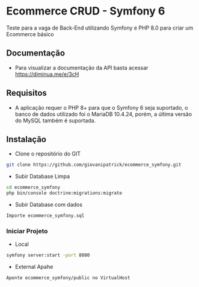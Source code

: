 # Ecommerce CRUD - Symfony 6

Teste para a vaga de Back-End utilizando Symfony e PHP 8.0 para criar um Ecommerce básico

## Documentação

- Para visualizar a documentação da API basta acessar https://diminua.me/e/3cH

## Requisitos
 - A aplicação requer o PHP 8+ para que o Symfony 6 seja suportado, o banco de dados utilizado foi o MariaDB 10.4.24, porém, a última versão do MySQL também é suportada.

## Instalação

 - Clone o repositório do GIT

```sh
git clone https://github.com/giovanipatrick/ecommerce_symfony.git
```

- Subir Database Limpa
```sh
cd ecommerce_symfony
php bin/console doctrine:migrations:migrate
```
- Subir Database com dados
```sh
Importe ecommerce_symfony.sql
```

### Iniciar Projeto
- Local
```sh
symfony server:start -port 8080
```

- External Apahe
```sh
Aponte ecommerce_symfony/public no VirtualHost
```